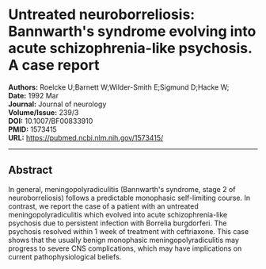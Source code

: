 # Untreated neuroborreliosis: Bannwarth's syndrome evolving into acute schizophrenia-like psychosis. A case report

**Authors:** Roelcke U;Barnett W;Wilder-Smith E;Sigmund D;Hacke W;  
**Date:** 1992 Mar  
**Journal:** Journal of neurology  
**Volume/Issue:** 239/3  
**DOI:** 10.1007/BF00833910  
**PMID:** 1573415  
**URL:** https://pubmed.ncbi.nlm.nih.gov/1573415/

---

## Abstract

In general, meningopolyradiculitis (Bannwarth's syndrome, stage 2 of neuroborreliosis) follows a predictable monophasic self-limiting course. In contrast, we report the case of a patient with an untreated meningopolyradiculitis which evolved into acute schizophrenia-like psychosis due to persistent infection with Borrelia burgdorferi. The psychosis resolved within 1 week of treatment with ceftriaxone. This case shows that the usually benign monophasic meningopolyradiculitis may progress to severe CNS complications, which may have implications on current pathophysiological beliefs.
